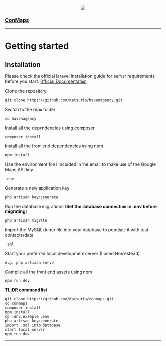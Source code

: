 <p align="center"><img src="https://laravel.com/assets/img/components/logo-laravel.svg"></p>

### [ConMaps](https://github.com/Katsurio/conmaps)

----------

# Getting started

## Installation

Please check the official laravel installation guide for server requirements before you start. [Official Documentation](https://laravel.com/docs/5.4/installation#installation)


Clone the repository

    git clone https://github.com/Katsurio/havenagency.git

Switch to the repo folder

    cd havenagency

Install all the dependencies using composer

    composer install
    
Install all the front end dependencies using npm
    
    npm install

Use the environment file I included in the email to make use of the Google Maps API key

    .env

Generate a new application key

    php artisan key:generate

Run the database migrations (**Set the database connection in .env before migrating**)

    php artisan migrate
    
Import the MySQL dump file into your database to populate it with test contacts/data
    
    .sql

Start your preferred local development server (I used Homestead)

    e.g. php artisan serve

Compile all the front end assets using npm

    npm run dev
    

**TL;DR command list**

    git clone https://github.com/Katsurio/conmaps.git
    cd conmaps
    composer install
    npm install
    cp .env.example .env
    php artisan key:generate
    import .sql into database
    start local server
    npm run dev


----------